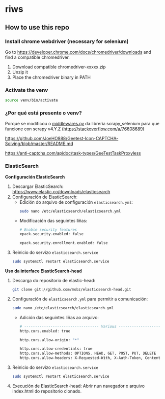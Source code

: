 # riws

## How to use this repo

### Install chrome webdriver (necessary for selenium)
Go to https://developer.chrome.com/docs/chromedriver/downloads and find a compatible chromedriver.

1. Download compatible chromedriver-xxxxx.zip
2. Unzip it
3. Place the chromedriver binary in PATH

### Activate the venv
```bash
source venv/bin/activate
```

### ¿Por qué está presente o venv?
Porque se modificou o [middlewares.py](./venv/lib/python3.12/site-packages/scrapy_selenium/middlewares.py) da librería scrapy_selenium para que funcione con scrapy v4.Y.Z (https://stackoverflow.com/a/76608689)

https://github.com/JoeHO888/Geetest-Icon-CAPTCHA-Solving/blob/master/README.md

https://anti-captcha.com/apidoc/task-types/GeeTestTaskProxyless

### ElasticSearch

**Configuración ElasticSearch**

1. Descargar ElasticSearch: https://www.elastic.co/downloads/elasticsearch
2. Configuración de ElasticSearch: 
    - Edición do arquivo de configuración `elasticsearch.yml`:
        ```bash
        sudo nano /etc/elasticsearch/elasticsearch.yml 
        ```
    - Modificación das seguintes liñas: 
        ```bash
        # Enable security features
        xpack.security.enabled: false

        xpack.security.enrollment.enabled: false
        ```
3. Reinicio do servizo `elasticsearch.service`
    ```bash
    sudo systemctl restart elasticsearch.service 
    ```



**Uso da interface ElasticSearch-head**

1. Descarga do repositorio de elastic-head:
    ```bash
    git clone git://github.com/mobz/elasticsearch-head.git 
    ```
2. Configuración de `elasticsearch.yml` para permitir a comunicación:

    ```bash
    sudo nano /etc/elasticsearch/elasticsearch.yml 
    ```

    - Adición das seguintes liñas ao arquivo:

        ```bash
        # ---------------------------------- Various -----------------------------------
        http.cors.enabled: true

        http.cors.allow-origin: "*"

        http.cors.allow-credentials: true
        http.cors.allow-methods: OPTIONS, HEAD, GET, POST, PUT, DELETE
        http.cors.allow-headers: X-Requested-With, X-Auth-Token, Content-Type, Content-Length, Authorization, Access-Control-Allow-Headers, Accept, x-elastic-client-meta


        ```

3. Reinicio do servizo `elasticsearch.service`
    ```bash
    sudo systemctl restart elasticsearch.service 
    ```
4. Execución de ElasticSearch-head:
Abrir nun navegador o arquivo index.html do repositorio clonado.
    
